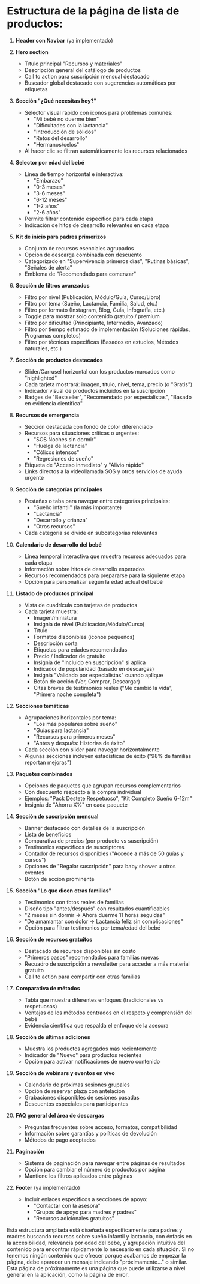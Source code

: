 # Estructura de la página de lista de productos:

1. **Header con Navbar** (ya implementado)

2. **Hero section**
   - Título principal "Recursos y materiales"
   - Descripción general del catálogo de productos
   - Call to action para suscripción mensual destacado
   - Buscador global destacado con sugerencias automáticas por etiquetas

3. **Sección "¿Qué necesitas hoy?"**
   - Selector visual rápido con iconos para problemas comunes:
     - "Mi bebé no duerme bien"
     - "Dificultades con la lactancia"
     - "Introducción de sólidos"
     - "Retos del desarrollo"
     - "Hermanos/celos"
   - Al hacer clic se filtran automáticamente los recursos relacionados

4. **Selector por edad del bebé**
   - Línea de tiempo horizontal e interactiva:
     - "Embarazo"
     - "0-3 meses"
     - "3-6 meses"
     - "6-12 meses"
     - "1-2 años"
     - "2-6 años"
   - Permite filtrar contenido específico para cada etapa
   - Indicación de hitos de desarrollo relevantes en cada etapa

5. **Kit de inicio para padres primerizos**
   - Conjunto de recursos esenciales agrupados
   - Opción de descarga combinada con descuento
   - Categorizado en "Supervivencia primeros días", "Rutinas básicas", "Señales de alerta"
   - Emblema de "Recomendado para comenzar"

6. **Sección de filtros avanzados**
   - Filtro por nivel (Publicación, Módulo/Guía, Curso/Libro)
   - Filtro por tema (Sueño, Lactancia, Familia, Salud, etc.)
   - Filtro por formato (Instagram, Blog, Guía, Infografía, etc.)
   - Toggle para mostrar solo contenido gratuito / premium
   - Filtro por dificultad (Principiante, Intermedio, Avanzado)
   - Filtro por tiempo estimado de implementación (Soluciones rápidas, Programas completos)
   - Filtro por técnicas específicas (Basados en estudios, Métodos naturales, etc.)

7. **Sección de productos destacados**
   - Slider/Carrusel horizontal con los productos marcados como "highlighted"
   - Cada tarjeta mostrará: imagen, título, nivel, tema, precio (o "Gratis")
   - Indicador visual de productos incluidos en la suscripción
   - Badges de "Bestseller", "Recomendado por especialistas", "Basado en evidencia científica"

8. **Recursos de emergencia**
   - Sección destacada con fondo de color diferenciado
   - Recursos para situaciones críticas o urgentes:
     - "SOS Noches sin dormir"
     - "Huelga de lactancia"
     - "Cólicos intensos"
     - "Regresiones de sueño"
   - Etiqueta de "Acceso inmediato" y "Alivio rápido"
   - Links directos a la videollamada SOS y otros servicios de ayuda urgente

9. **Sección de categorías principales**
   - Pestañas o tabs para navegar entre categorías principales:
     - "Sueño infantil" (la más importante)
     - "Lactancia"
     - "Desarrollo y crianza"
     - "Otros recursos"
   - Cada categoría se divide en subcategorías relevantes

10. **Calendario de desarrollo del bebé**
    - Línea temporal interactiva que muestra recursos adecuados para cada etapa
    - Información sobre hitos de desarrollo esperados
    - Recursos recomendados para prepararse para la siguiente etapa
    - Opción para personalizar según la edad actual del bebé

11. **Listado de productos principal**
    - Vista de cuadrícula con tarjetas de productos
    - Cada tarjeta muestra:
      - Imagen/miniatura
      - Insignia de nivel (Publicación/Módulo/Curso)
      - Título
      - Formatos disponibles (iconos pequeños)
      - Descripción corta
      - Etiquetas para edades recomendadas
      - Precio / Indicador de gratuito
      - Insignia de "Incluido en suscripción" si aplica
      - Indicador de popularidad (basado en descargas)
      - Insignia "Validado por especialistas" cuando aplique
      - Botón de acción (Ver, Comprar, Descargar)
      - Citas breves de testimonios reales ("Me cambió la vida", "Primera noche completa")

12. **Secciones temáticas**
    - Agrupaciones horizontales por tema:
      - "Los más populares sobre sueño"
      - "Guías para lactancia"
      - "Recursos para primeros meses"
      - "Antes y después: Historias de éxito"
    - Cada sección con slider para navegar horizontalmente
    - Algunas secciones incluyen estadísticas de éxito ("98% de familias reportan mejoras")

13. **Paquetes combinados**
    - Opciones de paquetes que agrupan recursos complementarios
    - Con descuento respecto a la compra individual
    - Ejemplos: "Pack Destete Respetuoso", "Kit Completo Sueño 6-12m"
    - Insignia de "Ahorra X%" en cada paquete

14. **Sección de suscripción mensual**
    - Banner destacado con detalles de la suscripción
    - Lista de beneficios
    - Comparativa de precios (por producto vs suscripción)
    - Testimonios específicos de suscriptores
    - Contador de recursos disponibles ("Accede a más de 50 guías y cursos")
    - Opciones de "Regalar suscripción" para baby shower u otros eventos
    - Botón de acción prominente

15. **Sección "Lo que dicen otras familias"**
    - Testimonios con fotos reales de familias
    - Diseño tipo "antes/después" con resultados cuantificables
    - "2 meses sin dormir → Ahora duerme 11 horas seguidas"
    - "De amamantar con dolor → Lactancia feliz sin complicaciones"
    - Opción para filtrar testimonios por tema/edad del bebé

16. **Sección de recursos gratuitos**
    - Destacado de recursos disponibles sin costo
    - "Primeros pasos" recomendados para familias nuevas
    - Recuadro de suscripción a newsletter para acceder a más material gratuito
    - Call to action para compartir con otras familias

17. **Comparativa de métodos**
    - Tabla que muestra diferentes enfoques (tradicionales vs respetuosos)
    - Ventajas de los métodos centrados en el respeto y comprensión del bebé
    - Evidencia científica que respalda el enfoque de la asesora

18. **Sección de últimas adiciones**
    - Muestra los productos agregados más recientemente
    - Indicador de "Nuevo" para productos recientes
    - Opción para activar notificaciones de nuevo contenido

19. **Sección de webinars y eventos en vivo**
    - Calendario de próximas sesiones grupales
    - Opción de reservar plaza con antelación
    - Grabaciones disponibles de sesiones pasadas
    - Descuentos especiales para participantes

20. **FAQ general del área de descargas**
    - Preguntas frecuentes sobre acceso, formatos, compatibilidad
    - Información sobre garantías y políticas de devolución
    - Métodos de pago aceptados

21. **Paginación**
    - Sistema de paginación para navegar entre páginas de resultados
    - Opción para cambiar el número de productos por página
    - Mantiene los filtros aplicados entre páginas

22. **Footer** (ya implementado)
    - Incluir enlaces específicos a secciones de apoyo:
      - "Contactar con la asesora"
      - "Grupos de apoyo para madres y padres"
      - "Recursos adicionales gratuitos"

Esta estructura ampliada está diseñada específicamente para padres y madres buscando recursos sobre sueño infantil y lactancia, con énfasis en la accesibilidad, relevancia por edad del bebé, y agrupación intuitiva del contenido para encontrar rápidamente lo necesario en cada situación. Si no tenemos ningún contenido que ofrecer porque acabamos de empezar la página, debe aparecer un mensaje indicando "próximamente..." o similar. Esta página de próximamente es una página que puede utilizarse a nivel general en la aplicación, como la página de error.